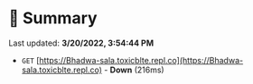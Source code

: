# 📖 Summary
Last updated: **3/20/2022, 3:54:44 PM**

- `GET` [https://Bhadwa-sala.toxicblte.repl.co](https://Bhadwa-sala.toxicblte.repl.co) - **Down** (216ms)

